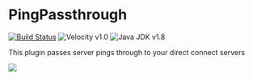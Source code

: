 PingPassthrough
===============
[![Build Status](https://ci.noxal.net/job/PingPassthrough/badge/icon)](https://ci.noxal.net/job/PingPassthrough/)
![Velocity v1.0](https://img.shields.io/badge/Velocity-v1.0-green.svg)
![Java JDK v1.8](https://img.shields.io/badge/Java%20JDK-v1.8-blue.svg)

This plugin passes server pings through to your direct connect servers

![](https://i.imgur.com/AxISxNV.png)
